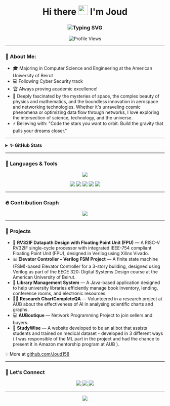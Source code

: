 <h1 align="center">Hi there <img src="https://media.giphy.com/media/hvRJCLFzcasrR4ia7z/giphy.gif" width="30px"> I'm Joud</h1>

<h3 align="center">
  <img src="https://readme-typing-svg.demolab.com?font=Fira+Code&weight=600&pause=1000&color=9F55FF&center=true&vCenter=true&width=435&lines=Computer+Science+Engineer;Tech+Enthusiast+%7C+Creative+Thinker;Coding+my+way+through+the+universe" alt="Typing SVG" />
</h3>

<p align="center">
  <img src="https://komarev.com/ghpvc/?username=Joud158&style=flat-square&color=9F55FF" alt="Profile Views" />
</p>

---

### 💫 About Me:
- 🎓 Majoring in Computer Science and Engineering at the American University of Beirut  
- 💻 Following Cyber Security track  
- 🏆 Always proving academic excellence!
- 🌌 Deeply fascinated by the mysteries of space, the complex beauty of physics and mathematics, and the boundless innovation in aerospace and networking technologies. Whether it's unraveling cosmic phenomena or optimizing data flow through networks, I love exploring the intersection of science, technology, and the universe.  
- ⚡ Believing with: "Code the stars you want to orbit. Build the gravity that pulls your dreams closer."   

---

<details>
  <summary><b>✨ GitHub Stats</b></summary>
  <br/>
  <p align="center">
    <img src="https://github-readme-stats.vercel.app/api?username=Joud158&show_icons=true&theme=purple&hide=contribs,prs,issues&hide_border=true" alt="GitHub Stats"/>
  </p>
</details>


---

### 🎨 Languages & Tools

<p align="center">
  <img src="https://skillicons.dev/icons?i=python,cpp,java,javascript,bash,react,nodejs,html,css,git,github,vscode,figma,c,assembly&theme=light" />
</p>

<p align="center">
  <img src="https://img.shields.io/badge/Verilog-purple?style=for-the-badge&logoColor=white" />
  <img src="https://img.shields.io/badge/FPGA-9F55FF?style=for-the-badge&logoColor=white" />
  <img src="https://img.shields.io/badge/Vivado-8E44AD?style=for-the-badge&logo=xilinx&logoColor=white" />
  <img src="https://img.shields.io/badge/RISC--V-6C3483?style=for-the-badge&logo=riscv&logoColor=white" />
  <img src="https://img.shields.io/badge/Freedom%20Studio-7D3C98?style=for-the-badge&logoColor=white" />
</p>

---

### 🔥 Contribution Graph

<p align="center">
  <img src="https://github-readme-activity-graph.vercel.app/graph?username=Joud158&theme=purple&bg_color=ffffff&hide_border=true" />
</p>

---

### 📌 Projects

- 🔧 **RV32IF Datapath Design with Floating Point Unit (FPU)** — A RISC-V RV32IF single-cycle processor with integrated IEEE-754 compliant Floating Point Unit (FPU), designed in Verilog using Xilinx Vivado.
- 📊 **Elevator Controller – Verilog FSM Project** — A finite state machine (FSM)-based Elevator Controller for a 3-story building, designed using Verilog as part of the EECE 320: Digital Systems Design course at the American University of Beirut.
- 🧰 **Library Management System** — A Java-based application designed to help university libraries efficiently manage book inventory, lending, conference rooms, and electronic resources.
- 👩‍💻 **Research ChartCompleteQA** — Volunteered in a research project at AUB about the effectiveness of AI in analysing scientific charts and graphs.
- 💻 **AUBoutique** — Network Programming Project to join sellers and buyers.
- 🤖 **StudyWise** — A website developed to be an ai bot that assists students and trained on medical dataset - developed in 3 different ways ( I was responsible of the ML part in the project and had the chance to present it in Amazon mentorship program at AUB ).

💡 More at [github.com/Joud158](https://github.com/Joud158)

---

### 🤝 Let’s Connect

<p align="center">
  <a href="https://www.linkedin.com/in/joud-senan-99245b298/" target="_blank">
    <img src="https://img.shields.io/badge/LinkedIn-purple?style=for-the-badge&logo=linkedin&logoColor=white" />
  </a>
  <a href="mailto:jas53@mail.aub.edu" target="_blank">
    <img src="https://img.shields.io/badge/Gmail-blueviolet?style=for-the-badge&logo=gmail&logoColor=white" />
  </a>
  <a href="https://github.com/Joud158" target="_blank">
    <img src="https://img.shields.io/badge/GitHub-6e40c9?style=for-the-badge&logo=github&logoColor=white" />
  </a>
</p>

---

<p align="center">
  <img src="https://capsule-render.vercel.app/api?type=waving&height=100&section=footer&color=9F55FF" />
</p>
